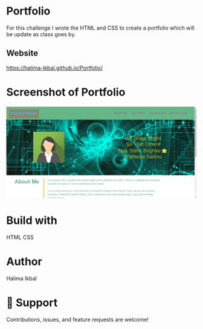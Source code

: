 # Portfolio
For this challenge I wrote the HTML and CSS to create a portfolio which will be update as class goes by.
## Website
https://halima-ikbal.github.io/Portfolio/ 

# Screenshot of Portfolio
![portfolio image](assets/image/2022-05-14.png)


# Build with 
HTML
CSS
# Author
Halima Ikbal

# 🤝 Support
Contributions, issues, and feature requests are welcome!
